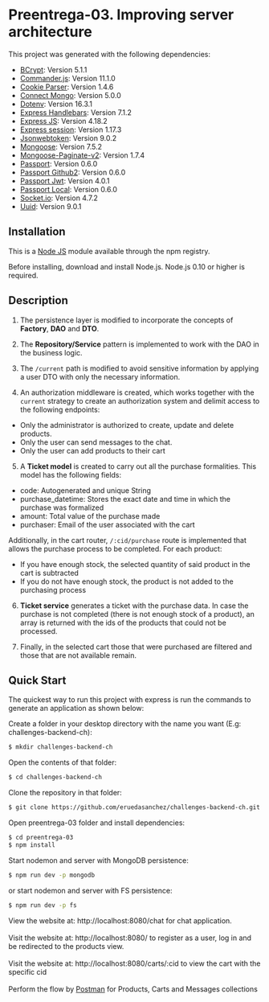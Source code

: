 # Preentrega-03. Improving server architecture

This project was generated with the following dependencies: 

- [BCrypt](https://github.com/pyca/bcrypt): Version 5.1.1 
- [Commander.js](https://github.com/tj/commander.js?): Version 11.1.0
- [Cookie Parser](https://github.com/expressjs/cookie-parser): Version 1.4.6
- [Connect Mongo](https://github.com/mongodb-js/connect-mongodb-session): Version 5.0.0
- [Dotenv](https://github.com/motdotla/dotenv): Version 16.3.1
- [Express Handlebars](https://github.com/express-handlebars/express-handlebars): Version 7.1.2
- [Express JS](https://github.com/expressjs/express): Version 4.18.2
- [Express session](https://github.com/expressjs/session): Version 1.17.3 
- [Jsonwebtoken](https://github.com/auth0/node-jsonwebtoken): Version 9.0.2
- [Mongoose](https://github.com/Automattic/mongoose): Version 7.5.2
- [Mongoose-Paginate-v2](https://github.com/aravindnc/mongoose-paginate-v2): Version 1.7.4  
- [Passport](https://github.com/jaredhanson/passport): Version 0.6.0
- [Passport Github2](https://github.com/passport/todos-express-password): Version 0.6.0
- [Passport Jwt](https://github.com/mikenicholson/passport-jwt): Version 4.0.1
- [Passport Local](https://github.com/jaredhanson/passport-local): Version 0.6.0
- [Socket.io](https://github.com/socketio/socket.io): Version 4.7.2
- [Uuid](https://github.com/uuidjs/uuid): Version 9.0.1

## Installation

This is a [Node JS](https://github.com/nodejs/node) module available through the npm registry.

Before installing, download and install Node.js. Node.js 0.10 or higher is required.

## Description

1. The persistence layer is modified to incorporate the concepts of **Factory**, **DAO** and **DTO**.

2. The **Repository/Service** pattern is implemented to work with the DAO in the business logic.

3. The `/current` path is modified to avoid sensitive information by applying a user DTO with only the necessary information.

4. An authorization middleware is created, which works together with the `current` strategy to create an authorization system and delimit access to the following endpoints:
- Only the administrator is authorized to create, update and delete products.
- Only the user can send messages to the chat.
- Only the user can add products to their cart

5. A **Ticket model** is created to carry out all the purchase formalities. This model has the following fields:
- code: Autogenerated and unique String
- purchase_datetime: Stores the exact date and time in which the purchase was formalized
- amount: Total value of the purchase made
- purchaser: Email of the user associated with the cart

Additionally, in the cart router, `/:cid/purchase` route is implemented that allows the purchase process to be completed. For each product:
- If you have enough stock, the selected quantity of said product in the cart is subtracted
- If you do not have enough stock, the product is not added to the purchasing process

6. **Ticket service** generates a ticket with the purchase data. In case the purchase is not completed (there is not enough stock of a product), an array is returned with the ids of the products that could not be processed.

7. Finally, in the selected cart those that were purchased are filtered and those that are not available remain.

## Quick Start

The quickest way to run this project with express is run the commands to generate an application as shown below:

Create a folder in your desktop directory with the name you want (E.g: challenges-backend-ch):

```bash
$ mkdir challenges-backend-ch
```

Open the contents of that folder:

```bash
$ cd challenges-backend-ch
```

Clone the repository in that folder:

```bash
$ git clone https://github.com/eruedasanchez/challenges-backend-ch.git
```

Open preentrega-03 folder and install dependencies: 

```bash
$ cd preentrega-03
$ npm install
```

Start nodemon and server with MongoDB persistence:

```bash
$ npm run dev -p mongodb
```

or start nodemon and server with FS persistence:

```bash
$ npm run dev -p fs
```

View the website at: http://localhost:8080/chat for chat application.
<br>
<br>
Visit the website at: http://localhost:8080/ to register as a user, log in and be redirected to the products view.
<br>
<br>
Visit the website at: http://localhost:8080/carts/:cid to view the cart with the specific cid 
<br>
<br>
Perform the flow by [Postman](https://www.postman.com/) for Products, Carts and Messages collections